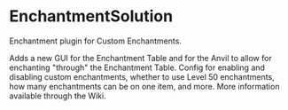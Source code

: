 # EnchantmentSolution
Enchantment plugin for Custom Enchantments.

Adds a new GUI for the Enchantment Table and for the Anvil to allow for enchanting "through" the Enchantment Table. Config for enabling and disabling custom enchantments, whether to use Level 50 enchantments, how many enchantments can be on one item, and more. More information available through the Wiki.
